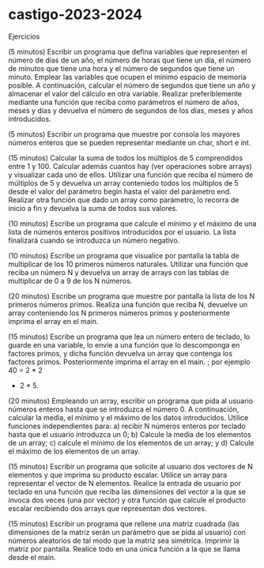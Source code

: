 # castigo-2023-2024

Ejercicios

 

(5 minutos) Escribir un programa que defina variables que representen el número de días de un año, el número de horas que tiene un día, el número de minutos que tiene una hora y el número de segundos que tiene un minuto. Emplear las variables que ocupen el mínimo espacio de memoria posible. A continuación, calcular el número de segundos que tiene un año y almacenar el valor del cálculo en otra variable. Realizar preferiblemente mediante una función que reciba como parámetros el número de años, meses y días y devuelva el número de segundos de los días, meses y años introducidos.
 

(5 minutos) Escribir un programa que muestre por consola los mayores números enteros que se pueden representar mediante un char, short e int.
 

(15 minutos) Calcular la suma de todos los múltiplos de 5 comprendidos entre 1 y 100. Calcular además cuantos hay (ver operaciones sobre arrays) y visualizar cada uno de ellos. Utilizar una función que reciba el número de múltiplos de 5 y devuelva un array conteniedo todos los múltiplos de 5 desde el valor del parámetro begin hasta el valor del parámetro end. Realizar otra función que dado un array como parámetro, lo recorra de inicio a fin y devuelva la suma de todos sus valores.
 

(10 minutos) Escribe un programa que calcule el mínimo y el máximo de una lista de números enteros positivos introducidos por el usuario. La lista finalizará cuando se introduzca un número negativo.
 

(10 minutos) Escribe un programa que visualice por pantalla la tabla de multiplicar de los 10 primeros números naturales. Utilizar una función que reciba un número N y devuelva un array de arrays con las tablas de multiplicar de 0 a 9 de los N números.
 
(20 minutos) Escribe un programa que muestre por pantalla la lista de los N primeros números primos. Realiza una función que reciba N, devuelve un array conteniendo los N primeros números primos y posteriormente imprima el array en el main.
 

(15 minutos) Escribe un programa que lea un número entero de teclado, lo guarde en una variable, lo envíe a una función que lo descomponga en factores primos, y dicha función devuelva un array que contenga los factores primos. Posteriormente imprima el array en el main. ; por ejemplo 40 = 2 * 2
* 2 * 5.

 

(20 minutos) Empleando un array, escribir un programa que pida al usuario números enteros hasta que se introduzca el número 0. A continuación, calcular la media, el mínimo y el máximo de los datos introducidos. Utilice funciones independientes para: a) recibir N números enteros por teclado hasta que el usuario introduzca un 0; b) Calcule la media de los elementos de un array; c) calcule el mínimo de los elementos de un array; y d) Calcule el máximo de los elementos de un array.
 

(15 minutos) Escribir un programa que solicite al usuario dos vectores de N elementos y que imprima su producto escalar. Utilice un array para representar el vector de N elementos. Realice la entrada de usuario por teclado en una función que reciba las dimensiones del vector a la que se invoca dos veces (una por vector) y otra función que calcule el producto escalar recibiendo dos arrays que representan dos vectores.
 

(15 minutos) Escribir un programa que rellene una matriz cuadrada (las dimensiones de la matriz serán un parámetro que se pida al usuario) con números aleatorios de tal modo que la matriz sea simétrica. Imprimir la matriz por pantalla. Realice todo en una única función a la que se llama desde el main.
